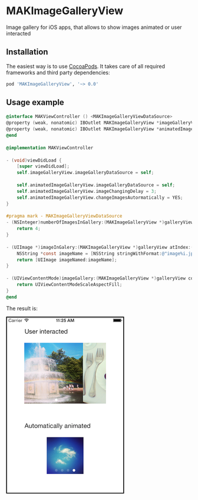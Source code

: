 MAKImageGalleryView
===================

Image gallery for iOS apps, that allows to show images animated or user interacted

## Installation
The easiest way is to use [CocoaPods](http://cocoapods.org). It takes care of all required frameworks and third party dependencies:
```ruby
pod 'MAKImageGalleryView', '~> 0.0'
```

## Usage example

```objective-c
@interface MAKViewController () <MAKImageGalleryViewDataSource>
@property (weak, nonatomic) IBOutlet MAKImageGalleryView *imageGalleryView;
@property (weak, nonatomic) IBOutlet MAKImageGalleryView *animatedImageGalleryView;
@end

@implementation MAKViewController

- (void)viewDidLoad {
    [super viewDidLoad];
    self.imageGalleryView.imageGalleryDataSource = self;
    
    self.animatedImageGalleryView.imageGalleryDataSource = self;
    self.animatedImageGalleryView.imageChangingDelay = 3;
    self.animatedImageGalleryView.changeImagesAutormatically = YES;
}

#pragma mark - MAKImageGalleryViewDataSource
- (NSInteger)numberOfImagesInGallery:(MAKImageGalleryView *)galleryView {
    return 4;
}

- (UIImage *)imageInGalery:(MAKImageGalleryView *)galleryView atIndex:(NSInteger)index {
    NSString *const imageName = [NSString stringWithFormat:@"image%i.jpg", index];
    return [UIImage imageNamed:imageName];
}

- (UIViewContentMode)imageGallery:(MAKImageGalleryView *)galleryView contentModeForImageAtIndex:(NSInteger)index {
    return UIViewContentModeScaleAspectFill;
}
@end
```
The result is:

![image alt][1]

[1]: https://raw.githubusercontent.com/diniska/MAKImageGalleryView/master/Screens/screen1.png
